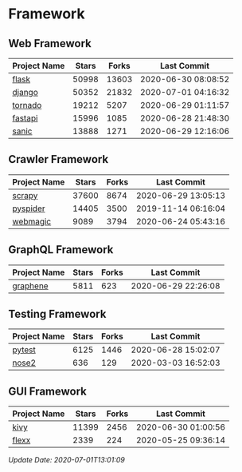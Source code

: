 # Framework

## Web Framework

| Project Name | Stars | Forks | Last Commit |
| ------------ | ----- | ----- | ----------- |
| [flask](https://github.com/pallets/flask) | 50998 | 13603 | 2020-06-30 08:08:52 |
| [django](https://github.com/django/django) | 50352 | 21832 | 2020-07-01 04:16:32 |
| [tornado](https://github.com/tornadoweb/tornado) | 19212 | 5207 | 2020-06-29 01:11:57 |
| [fastapi](https://github.com/tiangolo/fastapi) | 15996 | 1085 | 2020-06-28 21:48:30 |
| [sanic](https://github.com/huge-success/sanic) | 13888 | 1271 | 2020-06-29 12:16:06 |

## Crawler Framework

| Project Name | Stars | Forks | Last Commit |
| ------------ | ----- | ----- | ----------- |
| [scrapy](https://github.com/scrapy/scrapy) | 37600 | 8674 | 2020-06-29 13:05:13 |
| [pyspider](https://github.com/binux/pyspider) | 14405 | 3500 | 2019-11-14 06:16:04 |
| [webmagic](https://github.com/code4craft/webmagic) | 9089 | 3794 | 2020-06-24 05:43:16 |

## GraphQL Framework

| Project Name | Stars | Forks | Last Commit |
| ------------ | ----- | ----- | ----------- |
| [graphene](https://github.com/graphql-python/graphene) | 5811 | 623 | 2020-06-29 22:26:08 |

## Testing Framework

| Project Name | Stars | Forks | Last Commit |
| ------------ | ----- | ----- | ----------- |
| [pytest](https://github.com/pytest-dev/pytest) | 6125 | 1446 | 2020-06-28 15:02:07 |
| [nose2](https://github.com/nose-devs/nose2) | 636 | 129 | 2020-03-03 16:52:03 |

## GUI Framework

| Project Name | Stars | Forks | Last Commit |
| ------------ | ----- | ----- | ----------- |
| [kivy](https://github.com/kivy/kivy) | 11399 | 2456 | 2020-06-30 01:00:56 |
| [flexx](https://github.com/flexxui/flexx) | 2339 | 224 | 2020-05-25 09:36:14 |

*Update Date: 2020-07-01T13:01:09*